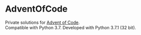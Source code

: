 # AdventOfCode
Private solutions for [Advent of Code](https://adventofcode.com/).  
Compatible with Python 3.7. Developed with Python 3.7.1 (32 bit).
